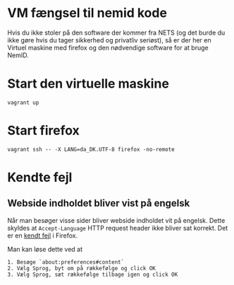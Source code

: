 VM fængsel til nemid kode
=========================

Hvis du ikke stoler på den software der kommer fra NETS (og det burde
du ikke gøre hvis du tager sikkerhed og privatliv seriøst), så er der
her en Virtuel maskine med firefox og den nødvendige software for at
bruge NemID.

Start den virtuelle maskine
===========================

```
vagrant up
```

Start firefox
=============

```
vagrant ssh -- -X LANG=da_DK.UTF-8 firefox -no-remote
```

Kendte fejl
===========

Webside indholdet bliver vist på engelsk
----------------------------------------

Når man besøger visse sider bliver webside indholdet vit på engelsk.
Dette skyldes at `Accept-Language` HTTP request header ikke bliver sat korrekt. Det er en [kendt fejl](https://bugs.launchpad.net/ubuntu/+source/firefox/+bug/1527663) i Firefox.

Man kan løse dette ved at

    1. Besøge `about:preferences#content`
    2. Vælg Sprog, byt om på rækkefølge og click OK
    3. Vælg Sprog, sæt rækkefølge tilbage igen og click OK


